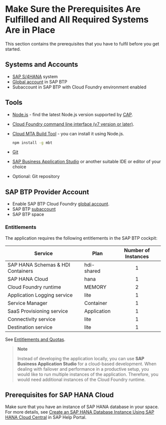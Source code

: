 # Make Sure the Prerequisites Are Fulfilled and All Required Systems Are in Place

This section contains the prerequisites that you have to fulfil before you get started.

## Systems and Accounts

* [SAP S/4HANA](https://www.sap.com/india/products/s4hana-erp.html) system
* [Global account](https://help.sap.com/products/BTP/65de2977205c403bbc107264b8eccf4b/8ed4a705efa0431b910056c0acdbf377.html?locale=en-US#loioc165d95ee700407eb181770901caec94) in SAP BTP
* Subaccount in SAP BTP with Cloud Foundry environment enabled

## Tools

* [Node.js](https://nodejs.org/en/download/) - find the latest Node.js version supported by [CAP](https://cap.cloud.sap/docs/advanced/troubleshooting#node-version).
* [Cloud Foundry command line interface (v7 version or later)](https://github.com/cloudfoundry/cli/wiki/V7-CLI-Installation-Guide).
* [Cloud MTA Build Tool](https://sap.github.io/cloud-mta-build-tool/) - you can install it using Node.js.
     
     ```cmd
     npm install -g mbt
     ```

* [Git](https://git-scm.com/book/en/v2/Getting-Started-Installing-Git)
* [SAP Business Application Studio](https://help.sap.com/docs/SAP%20Business%20Application%20Studio) or another suitable IDE or editor of your choice
* Optional: Git repository 

## SAP BTP Provider Account

* Enable SAP BTP Cloud Foundry [global account](https://developers.sap.com/tutorials/cp-cf-entitlements-add.html).
* SAP BTP [subaccount](https://help.sap.com/products/BTP/65de2977205c403bbc107264b8eccf4b/8ed4a705efa0431b910056c0acdbf377.html?locale=en-US#loio8d6e3a0fa4ab43e4a421d3ed08128afa)
* SAP BTP space

### Entitlements

The application requires the following entitlements in the SAP BTP cockpit:

| Service                           | Plan       | Number of Instances |
|-----------------------------------|------------|:-------------------:|
| SAP HANA Schemas & HDI Containers | hdi-shared |          1          |
| SAP HANA Cloud                    | hana       |          1          |
| Cloud Foundry runtime             | MEMORY     |          2          |
| Application Logging service       | lite       |          1          |
| Service Manager                   | Container  |          1          |
| SaaS Provisioning service         | Application|          1          |
| Connectivity service              | lite       |          1          |
| Destination service               | lite       |          1          |

See [Entitlements and Quotas](https://help.sap.com/products/BTP/65de2977205c403bbc107264b8eccf4b/00aa2c23479d42568b18882b1ca90d79.html?locale=en-US).

> **Note**
> 
>Instead of developing the application locally, you can use **SAP Business Application Studio** for a cloud-based development.
>When dealing with failover and performance in a productive setup, you would like to run multiple instances of the application. Therefore, you would need additional instances of the Cloud Foundry runtime.


## Prerequisites for SAP HANA Cloud

Make sure that you have an instance of SAP HANA database in your space. For more details, see [Create an SAP HANA Database Instance Using SAP HANA Cloud Central](https://help.sap.com/docs/HANA_SERVICE_CF/cc53ad464a57404b8d453bbadbc81ceb/21418824b23a401aa116d9ad42dd5ba6.html) in SAP Help Portal.

